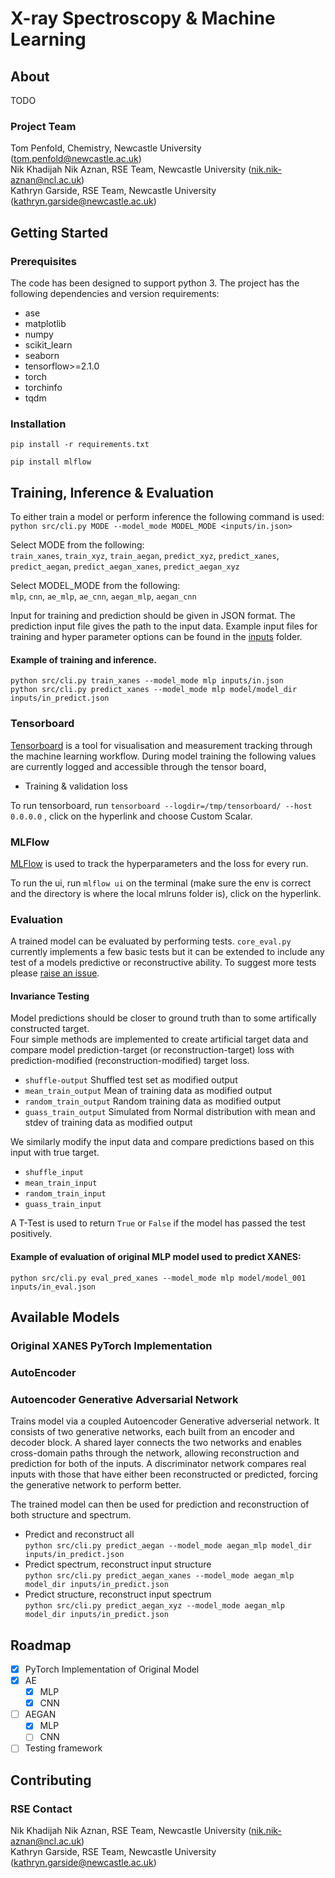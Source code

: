 
# X-ray Spectroscopy & Machine Learning

## About

TODO

### Project Team
Tom Penfold, Chemistry, Newcastle University  ([tom.penfold@newcastle.ac.uk](mailto:tom.penfold@newcastle.ac.uk))  
Nik Khadijah Nik Aznan, RSE Team, Newcastle University  ([nik.nik-aznan@ncl.ac.uk](mailto:nik.nik-aznan@ncl.ac.uk))  
Kathryn Garside, RSE Team, Newcastle University ([kathryn.garside@newcastle.ac.uk](mailto:kathryn.garside@newcastle.ac.uk))


## Getting Started

### Prerequisites
The code has been designed to support python 3. The project has the following dependencies and version requirements:

- ase
- matplotlib
- numpy
- scikit_learn
- seaborn
- tensorflow>=2.1.0
- torch
- torchinfo
- tqdm


### Installation

```
pip install -r requirements.txt
```
```
pip install mlflow
```

## Training, Inference & Evaluation

To either train a model or perform inference the following command is used:  
```python src/cli.py MODE --model_mode MODEL_MODE <inputs/in.json>```

Select MODE from the following:  
`train_xanes`, `train_xyz`, `train_aegan`, `predict_xyz`, `predict_xanes`, `predict_aegan`, `predict_aegan_xanes`, `predict_aegan_xyz` 

Select MODEL_MODE from the following:  
`mlp`, `cnn`, `ae_mlp`, `ae_cnn`, `aegan_mlp`, `aegan_cnn`

Input for training and prediction should be given in JSON format. The prediction input file gives the path to the input data. Example input files for training and hyper parameter options can be found in the [inputs](https://github.com/NewcastleRSE/xray-spectroscopy-ml/tree/main/inputs) folder.

#### Example of training and inference. 
```python src/cli.py train_xanes --model_mode mlp inputs/in.json```  
```python src/cli.py predict_xanes --model_mode mlp model/model_dir inputs/in_predict.json```


### Tensorboard

[Tensorboard](https://www.tensorflow.org/tensorboard/get_started) is a tool for visualisation and measurement tracking through the machine learning workflow. During model training the following values are currently logged and accessible through the tensor board,
- Training & validation loss

To run tensorboard, run ```tensorboard --logdir=/tmp/tensorboard/ --host 0.0.0.0``` , click on the hyperlink and choose Custom Scalar.

### MLFlow

[MLFlow](https://mlflow.org) is used to track the hyperparameters and the loss for every run.

To run the ui, run ```mlflow ui``` on the terminal (make sure the env is correct and the directory is where the local mlruns folder is), click on the hyperlink.

### Evaluation 

A trained model can be evaluated by performing tests. ```core_eval.py``` currently implements a few basic tests but it can be extended to include any test of a models predictive or reconstructive ability. To suggest more tests please [raise an issue](https://github.com/NewcastleRSE/xray-spectroscopy-ml/issues).

#### Invariance Testing

Model predictions should be closer to ground truth than to some artifically constructed target.  
Four simple methods are implemented to create artificial target data and compare model prediction-target (or reconstruction-target) loss with prediction-modified (reconstruction-modified) target loss.

- ```shuffle-output``` Shuffled test set as modified output
- ```mean_train_output``` Mean of training data as modified output
- ```random_train_output``` Random training data as modified output
- ```guass_train_output``` Simulated from Normal distribution with mean and stdev of training data as modified output

We similarly modify the input data and compare predictions based on this input with true target.

- ```shuffle_input``` 
- ```mean_train_input``` 
- ```random_train_input``` 
- ```guass_train_input``` 

A T-Test is used to return ```True``` or ```False``` if the model has passed the test positively.


#### Example of evaluation of original MLP model used to predict XANES:

```python src/cli.py eval_pred_xanes --model_mode mlp model/model_001 inputs/in_eval.json```


## Available Models

### Original XANES PyTorch Implementation

<!---
To run the mlp version call ```model, score = train_mlp(... )``` in the ```core_learn.py``` and run ```python cli.py learn in.json```.

To run the cnn version call ```model, score = train_cnn(... )``` in the ```core_learn.py``` and run ```python cli.py learn in_cnn.json```.
--->

### AutoEncoder

<!---
To run the basic AutoEncoder to train xanes :
```python src/cli_ae.py train_xanes inputs/in_cnn.json```
and run ```python src/cli_ae.py predict_xyz model/model_0xx inputs/in_predict.json``` to run the test.

To run the basic AutoEncoder to train xyz :
```python src/cli_ae.py train_xyz inputs/in_cnn.json```
and run ```python src/cli_ae.py predict_xanes model/model_0xx inputs/in_predict.json``` to run the test.

--->

### Autoencoder Generative Adversarial Network
Trains model via a coupled Autoencoder Generative adverserial network. It consists of two generative networks, each built from an encoder and decoder block. A shared layer connects the two networks and enables cross-domain paths through the network, allowing reconstruction and prediction for both of the inputs. A discriminator network compares real inputs with those that have either been reconstructed or predicted, forcing the generative network to perform better.

The trained model can then be used for prediction and reconstruction of both structure and spectrum. 

- Predict and reconstruct all  
```python src/cli.py predict_aegan --model_mode aegan_mlp model_dir inputs/in_predict.json```  
- Predict spectrum, reconstruct input structure  
```python src/cli.py predict_aegan_xanes --model_mode aegan_mlp model_dir inputs/in_predict.json```  
- Predict structure, reconstruct input spectrum  
```python src/cli.py predict_aegan_xyz --model_mode aegan_mlp model_dir inputs/in_predict.json```  

<!---
A general layer in the model is MLP consisting of a linear layer, batch norm layer, activation. 

Example model parameters can be found in `in_aegan.json`. The user can specify hidden size of linear layers (*hidden_size*), dropout (*dropout*), the number of hidden layers in the encoder-decoder (*n_hl_gen*), shared (*n_hl_shared*) and discriminator (*n_nl_dis*) networks, activation function (*activation*), loss function for the generative (*loss_gen*) and discriminator (*loss_dis*) networks, learning rates (*lr_gen* and *lr_dis*).
--->




## Roadmap

- [x] PyTorch Implementation of Original Model 
- [x] AE
	- [x] MLP
	- [x] CNN
- [ ] AEGAN
	- [x] MLP
	- [ ] CNN
- [ ] Testing framework  

## Contributing


### RSE Contact
Nik Khadijah Nik Aznan, RSE Team, Newcastle University  ([nik.nik-aznan@ncl.ac.uk](mailto:nik.nik-aznan@ncl.ac.uk))  
Kathryn Garside, RSE Team, Newcastle University ([kathryn.garside@newcastle.ac.uk](mailto:kathryn.garside@newcastle.ac.uk))


<!---
### Main Branch
Protected and can only be pushed to via pull requests. Should be considered stable and a representation of production code.

### Dev Branch
Should be considered fragile, code should compile and run but features may be prone to errors.

### Feature Branches
A branch per feature being worked on.

https://nvie.com/posts/a-successful-git-branching-model/




## License

## Citiation

Please cite the associated papers for this work if you use this code:

```
@article{xxx2021paper,
  title={Title},
  author={Author},
  journal={arXiv},
  year={2021}
}
```
## Acknowledgements
This work was funded by a grant from the UK Research Councils, EPSRC grant ref. EP/L012345/1, “Example project title, please update”.

--->
